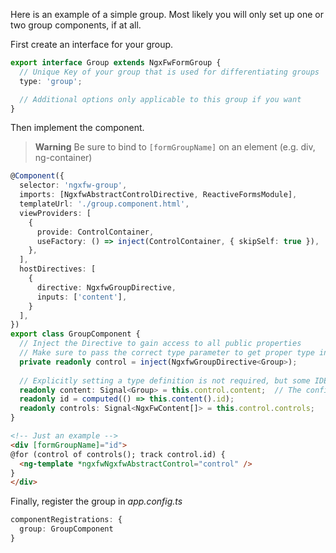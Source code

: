 Here is an example of a simple group. Most likely you will only set up one or two group components, if at all.

First create an interface for your group.

```ts title="group.type.ts"
export interface Group extends NgxFwFormGroup {
  // Unique Key of your group that is used for differentiating groups
  type: 'group';

  // Additional options only applicable to this group if you want
}
```

Then implement the component.

> **Warning** Be sure to bind to `[formGroupName]` on an element (e.g. div, ng-container)

```ts title="group.component.ts"  group="group-minimal"
@Component({
  selector: 'ngxfw-group',
  imports: [NgxfwAbstractControlDirective, ReactiveFormsModule],
  templateUrl: './group.component.html',
  viewProviders: [
    {
      provide: ControlContainer,
      useFactory: () => inject(ControlContainer, { skipSelf: true }),
    },
  ],
  hostDirectives: [
    {
      directive: NgxfwGroupDirective,
      inputs: ['content'],
    }
  ],
})
export class GroupComponent {
  // Inject the Directive to gain access to all public properties
  // Make sure to pass the correct type parameter to get proper type information
  private readonly control = inject(NgxfwGroupDirective<Group>);
  
  // Explicitly setting a type definition is not required, but some IDEs work better if they are present
  readonly content: Signal<Group> = this.control.content;  // The configuration object of the group instance
  readonly id = computed(() => this.content().id);
  readonly controls: Signal<NgxFwContent[]> = this.control.controls;
}
```

```html title="group.component.html" group="group-minimal"
<!-- Just an example -->
<div [formGroupName]="id">
@for (control of controls(); track control.id) {
  <ng-template *ngxfwNgxfwAbstractControl="control" />
}
</div>
```

Finally, register the group in _app.config.ts_

```ts title="app.config.ts"
componentRegistrations: {
  group: GroupComponent
}
```
